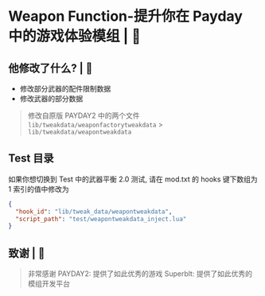 # Weapon Function-提升你在 Payday 中的游戏体验模组 | 🥰

## 他修改了什么? | 🍚

- 修改部分武器的配件限制数据
- 修改武器的部分数据

> 修改自原版 PAYDAY2 中的两个文件
> `lib/tweakdata/weaponfactorytweakdata` > `lib/tweakdata/weapontweakdata`

## Test 目录

如果你想切换到 Test 中的武器平衡 2.0 测试, 请在 mod.txt 的 hooks 键下数组为 1 索引的值中修改为

```json
{
  "hook_id": "lib/tweak_data/weapontweakdata",
  "script_path": "test/weapontweakdata_inject.lua"
}
```

## 致谢 | 📄

> 非常感谢
> PAYDAY2: 提供了如此优秀的游戏
> Superblt: 提供了如此优秀的模组开发平台

